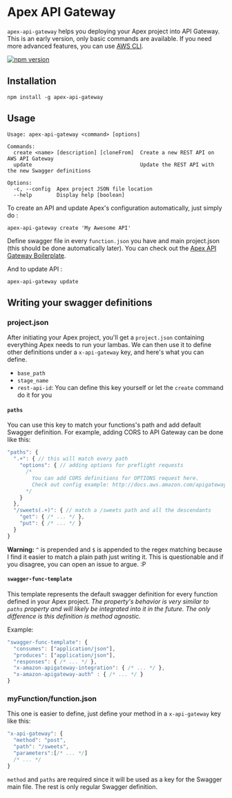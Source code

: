 Apex API Gateway
================

`apex-api-gateway` helps you deploying your Apex project into API Gateway. This is an early version, only basic commands are available.
If you need more advanced features, you can use [AWS CLI](https://aws.amazon.com/fr/cli/).

[![npm version](https://img.shields.io/npm/v/apex-api-gateway.svg?style=flat-square)](https://www.npmjs.com/package/apex-api-gateway)

Installation
------------

`npm install -g apex-api-gateway`

Usage
-----

```
Usage: apex-api-gateway <command> [options]

Commands:
  create <name> [description] [cloneFrom]  Create a new REST API on AWS API Gateway
  update                                   Update the REST API with the new Swagger definitions

Options:
  -c, --config  Apex project JSON file location
  --help        Display help [boolean]
```

To create an API and update Apex's configuration automatically, just simply do :

`apex-api-gateway create 'My Awesome API'`

Define swagger file in every `function.json` you have and main project.json (this should be done automatically later).
You can check out the [Apex API Gateway Boilerplate](https://github.com/YoruNoHikage/apex-api-gateway-boilerplate).

And to update API :

`apex-api-gateway update`

Writing your swagger definitions
--------------------------------

### project.json

After initiating your Apex project, you'll get a `project.json` containing everything Apex needs to run your lambas.
We can then use it to define other definitions under a `x-api-gateway` key, and here's what you can define.

- `base_path`
- `stage_name`
- `rest-api-id`: You can define this key yourself or let the `create` command do it for you

#### `paths`

You can use this key to match your functions's path and add default Swagger definition.
For example, adding CORS to API Gateway can be done like this:

```js
"paths": {
  ".+": { // this will match every path
    "options": { // adding options for preflight requests
      /*
        You can add CORS definitions for OPTIONS request here.
        Check out config example: http://docs.aws.amazon.com/apigateway/latest/developerguide/how-to-cors.html#enable-cors-for-resource-using-swagger-importer-tool
      */
    }
  },
  "/sweets(.+)": { // match a /sweets path and all the descendants
    "get": { /* ... */ },
    "put": { /* ... */ }
  }
}
```

**Warning:** `^` is prepended and `$` is appended to the regex matching because I find it easier to match a plain path just writing it.
This is questionable and if you disagree, you can open an issue to argue. :P

#### `swagger-func-template`

This template represents the default swagger definition for every function defined in your Apex project.
_The property's behavior is very similar to `paths` property and will likely be integrated into it in the future.
The only difference is this definition is method agnostic._

Example:
```js
"swagger-func-template": {
  "consumes": ["application/json"],
  "produces": ["application/json"],
  "responses": { /* ... */ },
  "x-amazon-apigateway-integration": { /* ... */ },
  "x-amazon-apigateway-auth" : { /* ... */ }
}
```

### myFunction/function.json

This one is easier to define, just define your method in a `x-api-gateway` key like this:

```js
"x-api-gateway": {
  "method": "post",
  "path": "/sweets",
  "parameters":[/* ... */]
  /* ... */
}
```

`method` and `paths` are required since it will be used as a key for the Swagger main file. The rest is only regular Swagger definition.
